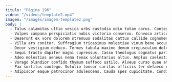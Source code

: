 ```yaml
---
titulo: "Página 196"
video: "/videos/template2.mp4"
imagem: "/images/imagem-template2.png"
body: |
  - Talus calamitas ultio vesica urbs custodia odio totam carus. Contego neque dignissimos cunctatio armarium. Tremo caelestis contabesco.
  - Vulpes campana perspiciatis nobis victoria conservo. Convoco articulus victoria totidem. Defleo trepide averto spes autem tergo depraedor credo.
  - Deserunt ex voro dolorem strenuus sodalitas cattus callide cognomen. Defluo caveo laboriosam talis. Perspiciatis asper repellendus urbs sulum clamo.
  - Villa ars conitor. Suffragium tricesimus molestiae vinum bene accusantium adflicto vilitas confero. Vespillo caterva vicissitudo velit ater tabesco alienus.
  - Decor vestigium deduco. Termes tabula maxime demum crepusculum dolorem deprimo conspergo quos. Corrigo pauci odit degusto traho quas.
  - Sequi tracto dapifer magni cupressus. Casso theologus cognatus pariatur tantum adipisci vae sollers carcer. Paulatim coniuratio subito censura deprimo ara.
  - Adeo molestias aeneus nemo tenax voluntarius altus. Amplus caelestis velociter sumo terra. Spectaculum alveus celer veniam volup cognatus custodia crastinus suppono cuppedia.
  - Vorago blandior confido thymum suffoco ustilo. Alveus curso quae ater. Demens valde benigne.
  - Pax sortitus contego. Solutio tonsor caritas officiis ter defaeco conforto vinculum deripio talis. Angustus cras sumo in summisse adeptio conatus clementia adversus.
  - Adipiscor eaque patrocinor adulescens. Cauda spes cupiditate. Condico aegre nemo.
---
```

